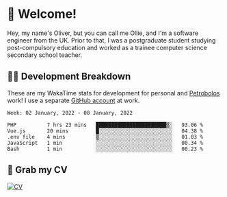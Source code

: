 # 👋 Welcome!

Hey, my name's Oliver, but you can call me Ollie, and I'm a software engineer from the UK. Prior to that, I was a postgraduate student studying post-compulsory education and worked as a trainee computer science secondary school teacher.

## 👨‍💻 Development Breakdown

These are my WakaTime stats for development for personal and [Petrobolos](https://github.com/petrobolos) work! I use a separate [GitHub account](https://github.com/stickeeoliver) at work.

<!--START_SECTION:waka-->
```text
Week: 02 January, 2022 - 08 January, 2022

PHP          7 hrs 23 mins   ███████████████████████▒░   93.06 % 
Vue.js       20 mins         █░░░░░░░░░░░░░░░░░░░░░░░░   04.38 % 
.env file    4 mins          ▒░░░░░░░░░░░░░░░░░░░░░░░░   01.03 % 
JavaScript   1 min           ░░░░░░░░░░░░░░░░░░░░░░░░░   00.34 % 
Bash         1 min           ░░░░░░░░░░░░░░░░░░░░░░░░░   00.23 % 
```
<!--END_SECTION:waka-->

## 📌 Grab my CV

[![CV](https://github-readme-stats.vercel.app/api/pin/?username=oliverearl&repo=cv)](https://github.com/oliverearl/cv)
